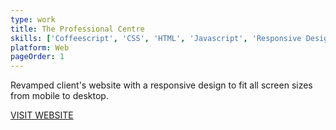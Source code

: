 ```yaml
---
type: work
title: The Professional Centre
skills: ['Coffeescript', 'CSS', 'HTML', 'Javascript', 'Responsive Design', 'SASS']
platform: Web
pageOrder: 1
---
```


Revamped client's website with a responsive design to fit all screen sizes from mobile to desktop.

[VISIT WEBSITE](http://theprofessionalcentre.com/)

